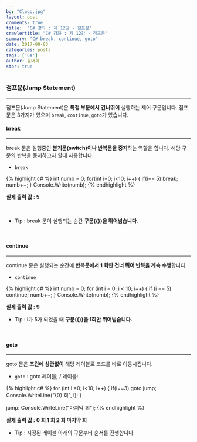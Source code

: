 ```yaml
---
bg: "Clogo.jpg"
layout: post
comments: true
title:  "C# 강좌 : 제 12강 - 점프문"
crawlertitle: "C# 강좌 : 제 12강 - 점프문"
summary: "C# break, continue, goto"
date: 2017-09-03
categories: posts
tags: ['C#']
author: 윤대희
star: true
---
```


### 점프문(Jump Statement) ###
----------
점프문(Jump Statement)은 **특정 부분에서 건너뛰어** 실행하는 제어 구문입니다. 점프문은 3가지가 있으며 `break`, `continue`, `goto`가 있습니다.

#### break ####
----------
break 문은 실행중인 **분기문(switch)이나 반복문을 중지**하는 역할을 합니다. 해당 구문의 반복을 중지하고자 할때 사용합니다.
<br>

* `break`

{% highlight c# %}
int numb = 0;
for(int i=0; i<10; i++)
{
    if(i== 5) break;
    numb++;
}
Console.Write(numb);
{% endhighlight %}

**실제 출력 값 : 5**

<br>

* Tip : break 문이 실행되는 순간 **구문({})을 뛰어넘습니다.**
<br>

#### continue ####
----------

continue 문은 실행되는 순간에 **반복문에서 1 회만 건너 뛰어 반복을 계속 수행**합니다. 

* `continue`

{% highlight c# %}
int numb = 0;
for (int i = 0; i < 10; i++)
{
    if (i == 5) continue;
    numb++;
}
Console.Write(numb);
{% endhighlight %}

**실제 출력 값 : 9**<br>

* Tip : i가 5가 되었을 때 **구문({})을 1회만 뛰어넘습니다.**

<br>

#### goto ####
----------

goto 문은 **조건에 상관없이** 해당 레이블로 코드를 바로 이동시킵니다.

* `goto` : goto 레이블; / 레이블: 

{% highlight c# %}
for (int i =0; i<10; i++)
{
    if(i==3) goto jump;
    Console.WriteLine("{0} 회", i);
}

jump:
Console.WriteLine("마지막 회");
{% endhighlight %}

**실제 출력 값 : 0 회 1 회 2 회 마지막 회**<br>

* Tip : 지정된 레이블 아래의 구문부터 순서를 진행합니다.
